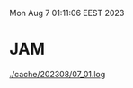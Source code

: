 Mon Aug  7 01:11:06 EEST 2023
# JAM
<a href='./cache/202308/07_01.log'>./cache/202308/07_01.log</a>
